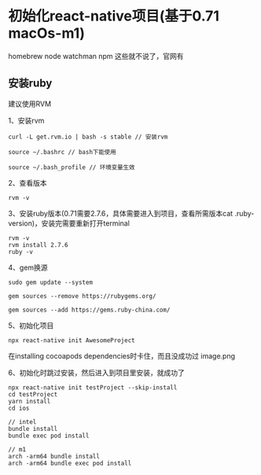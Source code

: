 # 初始化react-native项目(基于0.71 macOs-m1)
homebrew node watchman npm 这些就不说了，官网有
## 安装ruby
建议使用RVM

1、安装rvm
```shell
curl -L get.rvm.io | bash -s stable // 安装rvm

source ~/.bashrc // bash下能使用

source ~/.bash_profile // 环境变量生效
```

2、查看版本
```shell
rvm -v
```

3、安装ruby版本(0.71需要2.7.6，具体需要进入到项目，查看所需版本cat .ruby-version)，安装完需要重新打开terminal
```shell
rvm -v
rvm install 2.7.6
ruby -v
```

4、gem换源
```shell
sudo gem update --system

gem sources --remove https://rubygems.org/

gem sources --add https://gems.ruby-china.com/
```

5、初始化项目
```shell
npx react-native init AwesomeProject
```
在installing cocoapods dependencies时卡住，而且没成功过
image.png

6、初始化时跳过安装，然后进入到项目里安装，就成功了
```shell
npx react-native init testProject --skip-install
cd testProject
yarn install
cd ios

// intel
bundle install
bundle exec pod install

// m1
arch -arm64 bundle install
arch -arm64 bundle exec pod install
```